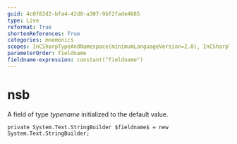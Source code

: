 ```yaml
---
guid: 4c0f82d2-bfa4-42d8-a307-9bf2fade4685
type: Live
reformat: True
shortenReferences: True
categories: mnemonics
scopes: InCSharpTypeAndNamespace(minimumLanguageVersion=2.0), InCSharpTypeMember(minimumLanguageVersion=2.0)
parameterOrder: fieldname
fieldname-expression: constant("fieldname")
---
```


# nsb

A field of type $typename$ initialized to the default value.

```
private System.Text.StringBuilder $fieldname$ = new System.Text.StringBuilder;
```
